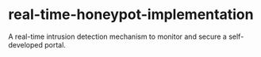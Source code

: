 # real-time-honeypot-implementation
A real-time intrusion detection mechanism to monitor and secure a self-developed portal. 
